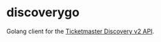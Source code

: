 # discoverygo

Golang client for the [Ticketmaster Discovery v2 API](https://developer.ticketmaster.com/products-and-docs/apis/discovery-api/v2/).
